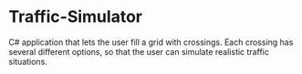 Traffic-Simulator
=================

C# application that lets the user fill a grid with crossings. Each crossing has several different options, so that the user can simulate realistic traffic situations.
